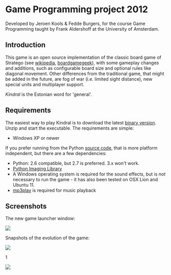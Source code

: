#  Game Programming project 2012

Developed by Jeroen Kools & Fedde Burgers, for the course Game Programming taught by Frank Aldershoff at the University of Amsterdam.

## Introduction  
This game is an open source implementation of the classic board game of Stratego (see [wikipedia](http://en.wikipedia.org/wiki/Stratego), 
[boardgamegeek](http://boardgamegeek.com/boardgame/1917/stratego)), 
with some gameplay changes and additions, such as configurable board size and optional rules like diagonal movement. Other differences 
from the traditional game, that might be added in the future, are fog of war (i.e. limited sight distance), new special units and multiplayer support.

_Kindral_ is the Estonian word for 'general'.

## Requirements  
The easiest way to play Kindral is to download the latest [binary version](https://code.google.com/archive/p/gpfj/downloads/list). 
Unzip and start the executable. The requirements are simple:
  * Windows XP or newer

If you prefer running from the Python [source code](https://code.google.com/archive/p/gpfj/source/checkout), that is more platform independent, but there are a few dependencies:
  * Python: 2.6 compatible, but 2.7 is preferred. 3.x won't work.
  * [Python Imaging Library](http://www.pythonware.com/products/pil/)
  * A Windows operating system is required for the sound effects, but is _not_ necessary to run the game - it has also been tested on OSX Lion and Ubuntu 11. 
  * [mp3play](http://pypi.python.org/pypi/mp3play/) is required for music playback

## Screenshots  

The new game launcher window:

![](http://www2.junuxx.net/launcher.png)

Snapshots of the evolution of the game:

![](http://i.imgur.com/zTpui.png)

1[](http://i.imgur.com/4OxC4.png)

![](http://i.imgur.com/6YU05.png)
